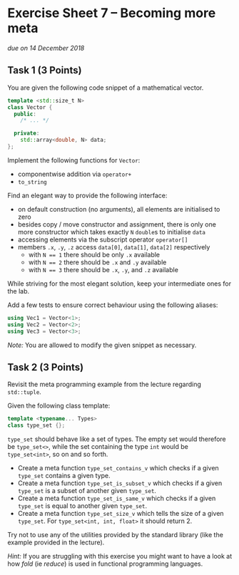# Exercise Sheet 7 – Becoming more meta

*due on 14 December 2018*

## Task 1 (3 Points)

You are given the following code snippet of a mathematical vector.

```cpp
template <std::size_t N>
class Vector {
  public:
    /* ... */

  private:
    std::array<double, N> data;
};
```

Implement the following functions for `Vector`:
- componentwise addition via `operator+`
- `to_string`

Find an elegant way to provide the following interface:
- on default construction (no arguments), all elements are initialised to zero
- besides copy / move constructor and assignment, there is only one more constructor which takes exactly `N` `double`s to initialise `data`
- accessing elements via the subscript operator `operator[]`
- members `.x`, `.y`, `.z` access `data[0]`, `data[1]`, `data[2]` respectively
    - with `N == 1` there should be only `.x` available
    - with `N == 2` there should be `.x` and `.y` available
    - with `N == 3` there should be `.x`, `.y`, and `.z` available

While striving for the most elegant solution, keep your intermediate ones for the lab.

Add a few tests to ensure correct behaviour using the following aliases:

```cpp
using Vec1 = Vector<1>;
using Vec2 = Vector<2>;
using Vec3 = Vector<3>;
```

*Note:* You are allowed to modify the given snippet as necessary.

## Task 2 (3 Points)

Revisit the meta programming example from the lecture regarding `std::tuple`.

Given the following class template:

```cpp
template <typename... Types>
class type_set {};
```

`type_set` should behave like a set of types.
The empty set would therefore be `type_set<>`, while the set containing the type `int` would be `type_set<int>`, so on and so forth.

- Create a meta function `type_set_contains_v` which checks if a given `type_set` contains a given type.
- Create a meta function `type_set_is_subset_v` which checks if a given `type_set` is a subset of another given `type_set`.
- Create a meta function `type_set_is_same_v` which checks if a given `type_set` is equal to another given `type_set`.
- Create a meta function `type_set_size_v` which tells the size of a given `type_set`.
  For `type_set<int, int, float>` it should return 2.

Try not to use any of the utilities provided by the standard library (like the example provided in the lecture).

*Hint:* If you are struggling with this exercise you might want to have a look at how *fold* (ie *reduce*) is used in functional programming languages.
